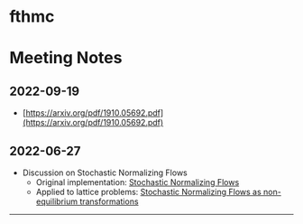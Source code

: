 # fthmc

# Meeting Notes

## 2022-09-19
- [https://arxiv.org/pdf/1910.05692.pdf](https://arxiv.org/pdf/1910.05692.pdf)

## 2022-06-27

- Discussion on Stochastic Normalizing Flows
  - Original implementation: [Stochastic Normalizing Flows](https://arxiv.org/abs/2002.06707)
  - Applied to lattice problems: [Stochastic Normalizing Flows as non-equilibrium transformations](https://arxiv.org/abs/2201.08862)

---

